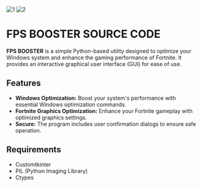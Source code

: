 ![1](https://i.imgur.com/sVWaVyG.png)
![2](https://i.imgur.com/sICTzf6.png)
# FPS BOOSTER SOURCE CODE

**FPS BOOSTER** is a simple Python-based utility designed to optimize your Windows system and enhance the gaming performance of Fortnite. It provides an interactive graphical user interface (GUI) for ease of use.

## Features

- **Windows Optimization:** Boost your system's performance with essential Windows optimization commands.
- **Fortnite Graphics Optimization:** Enhance your Fortnite gameplay with optimized graphics settings.
- **Secure:** The program includes user confirmation dialogs to ensure safe operation.

## Requirements

- Customtkinter
- PIL (Python Imaging Library)
- Ctypes
